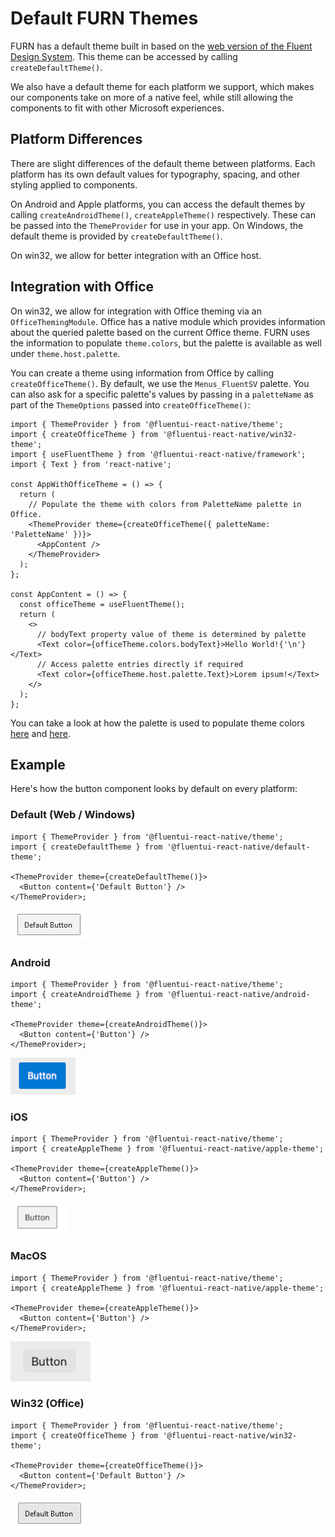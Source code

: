 # Default FURN Themes

FURN has a default theme built in based on the [web version of the Fluent Design System](https://developer.microsoft.com/en-us/fluentui#/styles/web). This theme can be accessed by calling `createDefaultTheme()`.

We also have a default theme for each platform we support, which makes our components take on more of a native feel, while still allowing the components to fit with other Microsoft experiences.

## Platform Differences

There are slight differences of the default theme between platforms. Each platform has its own default values for typography, spacing, and other styling applied to components.

On Android and Apple platforms, you can access the default themes by calling `createAndroidTheme()`, `createAppleTheme()` respectively. These can be passed into the `ThemeProvider` for use in your app. On Windows, the default theme is provided by `createDefaultTheme()`.

On win32, we allow for better integration with an Office host.

## Integration with Office

On win32, we allow for integration with Office theming via an `OfficeThemingModule`. Office has a native module which provides information about the queried palette based on the current Office theme. FURN uses the information to populate `theme.colors`, but the palette is available as well under `theme.host.palette`.

You can create a theme using information from Office by calling `createOfficeTheme()`. By default, we use the `Menus_FluentSV` palette. You can also ask for a specific palette's values by passing in a `paletteName` as part of the `ThemeOptions` passed into `createOfficeTheme()`:

```tsx
import { ThemeProvider } from '@fluentui-react-native/theme';
import { createOfficeTheme } from '@fluentui-react-native/win32-theme';
import { useFluentTheme } from '@fluentui-react-native/framework';
import { Text } from 'react-native';

const AppWithOfficeTheme = () => {
  return (
    // Populate the theme with colors from PaletteName palette in Office.
    <ThemeProvider theme={createOfficeTheme({ paletteName: 'PaletteName' })}>
      <AppContent />
    </ThemeProvider>
  );
};

const AppContent = () => {
  const officeTheme = useFluentTheme();
  return (
    <>
      // bodyText property value of theme is determined by palette
      <Text color={officeTheme.colors.bodyText}>Hello World!{'\n'}</Text>
      // Access palette entries directly if required
      <Text color={officeTheme.host.palette.Text}>Lorem ipsum!</Text>
    </>
  );
};
```

You can take a look at how the palette is used to populate theme colors [here](https://github.com/microsoft/fluentui-react-native/blob/master/packages/theming/win32-theme/src/paletteFromOfficeColors.ts) and [here](https://github.com/microsoft/fluentui-react-native/blob/master/packages/theming/win32-theme/src/createAliasesFromPalette.ts).

## Example

Here's how the button component looks by default on every platform:

### Default (Web / Windows)

```tsx
import { ThemeProvider } from '@fluentui-react-native/theme';
import { createDefaultTheme } from '@fluentui-react-native/default-theme';

<ThemeProvider theme={createDefaultTheme()}>
  <Button content={'Default Button'} />
</ThemeProvider>;
```

![Image of default button with default theme applied in FURN](./assets/default.png)

### Android

```tsx
import { ThemeProvider } from '@fluentui-react-native/theme';
import { createAndroidTheme } from '@fluentui-react-native/android-theme';

<ThemeProvider theme={createAndroidTheme()}>
  <Button content={'Button'} />
</ThemeProvider>;
```

![Image of default button with default Android theme applied in FURN](./assets/android.png)

### iOS

```tsx
import { ThemeProvider } from '@fluentui-react-native/theme';
import { createAppleTheme } from '@fluentui-react-native/apple-theme';

<ThemeProvider theme={createAppleTheme()}>
  <Button content={'Button'} />
</ThemeProvider>;
```

![Image of default button with default Apple theme on iOS applied in FURN](./assets/iOS.png)

### MacOS

```tsx
import { ThemeProvider } from '@fluentui-react-native/theme';
import { createAppleTheme } from '@fluentui-react-native/apple-theme';

<ThemeProvider theme={createAppleTheme()}>
  <Button content={'Button'} />
</ThemeProvider>;
```

![Image of default button with default Apple theme on Mac applied in FURN](./assets/macOS.png)

### Win32 (Office)

```tsx
import { ThemeProvider } from '@fluentui-react-native/theme';
import { createOfficeTheme } from '@fluentui-react-native/win32-theme';

<ThemeProvider theme={createOfficeTheme()}>
  <Button content={'Default Button'} />
</ThemeProvider>;
```

![Image of default button with Office White Colors theme applied in FURN](./assets/win32.png)
